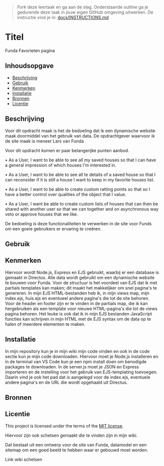 > _Fork_ deze leertaak en ga aan de slag. Onderstaande outline ga je gedurende deze taak in jouw eigen GitHub omgeving uitwerken. De instructie vind je in: [docs/INSTRUCTIONS.md](docs/INSTRUCTIONS.md)

# Titel
<!-- Geef je project een titel en schrijf in één zin wat het is -->
Funda Favorieten pagina

## Inhoudsopgave

  * [Beschrijving](#beschrijving)
  * [Gebruik](#gebruik)
  * [Kenmerken](#kenmerken)
  * [Installatie](#installatie)
  * [Bronnen](#bronnen)
  * [Licentie](#licentie)

## Beschrijving

Voor dit opdracht maak is het de bedoeling dat ik een dynamische website maak doormiddel van het gebruik van data. De opdrachtgever waarvoor ik de site maak is meneer Lars van Funda 

Voor dit opdracht komen er paar belangerijke punten aanbod. 

• As a User, I want to be able to see all my saved houses so that I can have a general impression of which houses I'm interested in.

• As a User, I want to be able to see all te details of a saved house so that I can reconsider if it is still a house I want to keep in my favorite houses list.

• As a User, I want to be able to create custom ratting points so that so I have a better control over qualities of the object that I value.

• As a User, I want be able to create custom lists of houses that can then be shared with another user so that we can together and on asynchronous way veto or approve houses that we like.

De bedoeling is deze functionaliteiten te verwerken in de site voor Funds om een goeie gebruikers er ervaring te creëren.
<!-- In de Beschrijving staat kort beschreven wat voor project het is en wat je hebt gemaakt -->
<!-- Voeg een mooie poster visual toe 📸 -->
<!-- Voeg een link toe naar Github Pages 🌐-->

## Gebruik
<!--Bij Gebruik staat hoe je project er uit ziet, hoe het werkt en wat je er mee kan. -->

## Kenmerken
<!-- Bij Kenmerken staat welke technieken zijn gebruikt en hoe. Wat is de HTML structuur? Wat zijn de belangrijkste dingen in CSS? Wat is er met Javascript gedaan en hoe? Misschien heb je een framwork of library gebruikt? -->
Hiervoor wordt Node.js, Express en EJS gebruikt, waarbij er een database is gemaakt in Directus. Alle data wordt gebruikt om een dynamische website te bouwen voor Funda. Voor de structuur is het voordeel van EJS dat ik met partials templates kan maken; dit maakt het makkelijker om snel pagina's te genereren. In mijn EJS HTML-bestanden heb ik, in mijn views map, mijn index.ejs, huis.ejs en eventueel andere pagina's die tot de site behoren. Voor de header en footer zijn er te vinden in de partials map, die ik kan hergebruiken als een template voor nieuwe HTML-pagina's die tot de views pagina behoren. Het leuke is ook dat ik in mijn EJS bestanden JavaScript functies kan schrijven in mijn HTML met de EJS syntax om de data op te halen of meerdere elementen te maken.


## Installatie
<!-- Bij Instalatie staat hoe een andere developer aan jouw repo kan werken -->
In mijn repository kun je in mijn wiki mijn code vinden en ook in de code sectie kun je mijn code downloaden. Hiervoor moet je Node.js installeren en in de terminal van VS Code kun je een npm install doen om benodigde packages te downloaden. In de server.js moet je JSON en Express importeren en de instelling voor het gebruik van EJS-templating toevoegen. Daarin vind je ook het pad dat is aangelegd voor de index.ejs, eventuele andere pagina's en de URL die wordt opgehaald uit Directus.

## Bronnen

## Licentie

This project is licensed under the terms of the [MIT license](./LICENSE).




Hiervoor zijn ook schetsen gemaakt die te vinden zijn in mijn wiki. 

Dat bestaat uit een ontwerp voor de site van Funda, datamodel en een sitemap om een goed beeld te hebben waar er gebouwd moet worden.

Link wiki schetsen


